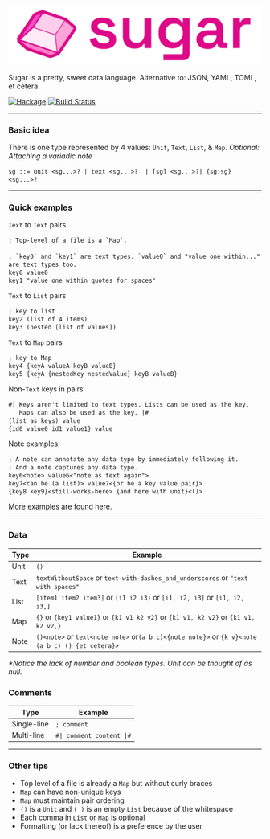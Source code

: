 
![Logo](./assets/sugar_logo.svg)

Sugar is a pretty, sweet data language. Alternative to: JSON, YAML, TOML, et cetera.

[![Hackage](https://img.shields.io/hackage/v/sugar.svg)](http://hackage.haskell.org/package/sugar) [![Build Status](https://github.com/jxv/sugar/actions/workflows/main.yml/badge.svg?branch=main)](https://github.com/jxv/sugar/actions/workflows/main.yml)

---

### Basic idea

There is one type represented by 4 values: `Unit`, `Text`, `List`, & `Map`. _Optional: Attaching a variadic note_

```
sg ::= unit <sg...>? | text <sg...>?  | [sg] <sg...>?| {sg:sg} <sg...>?
```
___

### Quick examples

`Text` to `Text` pairs

```racket
; Top-level of a file is a `Map`.

; `key0` and `key1` are text types. `value0` and "value one within..." are text types too.
key0 value0
key1 "value one within quotes for spaces"
```

`Text` to `List` pairs

```racket
; key to list
key2 (list of 4 items)
key3 (nested [list of values])
```

`Text` to `Map` pairs

```racket
; key to Map
key4 {keyA valueA keyB valueB}
key5 {keyA {nestedKey nestedValue} keyB valueB}
```

Non-`Text` keys in pairs

```racket
#| Keys aren't limited to text types. Lists can be used as the key.
   Maps can also be used as the key. |#
(list as keys) value
{id0 value0 id1 value1} value
```

Note examples

```rakcet
; A note can annotate any data type by immediately following it.
; And a note captures any data type.
key6<note> value6<"note as text again">
key7<can be (a list)> value7<{or be a key value pair}>
{key8 key9}<still-works-here> {and here with unit}<()>
```

More examples are found [here](https://github.com/jxv/sugar/tree/main/examples).

---

### Data

| Type | Example |
| ----- | ------------ |
| Unit | `()` |
| Text | `textWithoutSpace` or `text-with-dashes_and_underscores` or `"text with spaces"` |
| List | `[item1 item2 item3]` or `(i1 i2 i3)` or `[i1, i2, i3]` or `[i1, i2, i3,]`|
| Map | `{}` or `{key1 value1}` or `{k1 v1 k2 v2}` or `{k1 v1, k2 v2}` or `{k1 v1, k2 v2,}`|
| Note | `()<note>` or `text<note note>` or`(a b c)<{note note}>` or `{k v}<note (a b c) () {et cetera}>` |

_\*Notice the lack of number and boolean types. Unit can be thought of as null._

### Comments

| Type | Example |
| ---- | ------- |
| Single-line | `; comment` |
| Multi-line | ```#\| comment content \|#``` |

---

### Other tips

* Top level of a file is already a `Map` but without curly braces
* `Map` can have non-unique keys
* `Map` must maintain pair ordering
* `()` is a `Unit` and `( )` is an empty `List` because of the whitespace
* Each comma in `List` or `Map` is optional
* Formatting (or lack thereof) is a preference by the user
